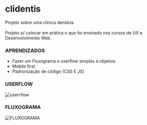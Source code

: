 # clidentis
Projeto sobre uma clinica dentária
<br> <br>
Projeto p/ colocar em prática o que foi ensinado nos cursos de UX e Desenvolvimento Web.
<br>
### APRENDIZADOS
<ul>
  <li>Fazer um Fluxograma e userflow simples e objetivo</li>
  <li>Mobile first</li>
  <li>Padronização de código (CSS E JS)</li>
</ul>

### USERFLOW
![userrflow](https://github.com/yskawtter/clidentis/assets/91097573/a19d0bb9-bbfc-45c2-ab39-d9b14dab2078)

### FLUXOGRAMA
![FLUXOGRAMA](https://github.com/yskawtter/clidentis/assets/91097573/5adbf895-2b83-4693-b16d-ac2b80d1532f)

